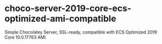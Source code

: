 # choco-server-2019-core-ecs-optimized-ami-compatible
Simple Chocolatey Server, SSL-ready, compatible with ECS Optimized 2019 Core 10.0.17763 AMI
